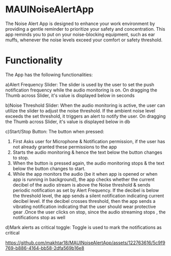 # MAUINoiseAlertApp
The Noise Alert App is designed to enhance your work environment by providing a gentle reminder to prioritize your safety and concentration. This app reminds you to put on your noise-blocking equipment, such as ear muffs, whenever the noise levels exceed your comfort or safety threshold.


# Functionality
The App has the following functionalities:

a)Alert Frequency Slider: The slider is used by the user to set the push notification frequency while the audio monitoring is on. On dragging the Thumb across Slider, it's value is displayed below in seconds

b)Noise Threshold Slider: When the audio monitoring is active, the user can utilize the slider to adjust the noise threshold. If the ambient noise level exceeds the set threshold, it triggers an alert to notify the user. On dragging the Thumb across Slider, it's value is displayed below in db

c)Start/Stop Button: The button when pressed:
 1. First Asks user for Microphone & Notification permission, if the user has not already granted these permissions to the app
 2. Starts the audio monitoring & hence the text below the button changes to stop.
 3. When the button is pressed again, the audio monitoring stops & the text below the button changes to start.
 4. While the app monitors the audio (be it when app is opened or when app is running in background), the app checks whether the current decibel of the audio stream is above the Noise threshold & sends periodic notification as set by Alert Frequency. If the decibel is below the threshold level, the app sends a silent notification indicating current decibel level. If the decibel crosses threshold, then the app sends a vibrating notification indicating that the user should wear protective gear .Once the user clicks on stop, since the audio streaming stops , the notifications stop as well
 
d)Mark alerts as critical toggle: Toggle is used to mark the notifications as critical



https://github.com/makhtar18/MAUINoiseAlertApp/assets/122763616/5c9f9769-b886-4164-bb58-2dfa569b16e8

